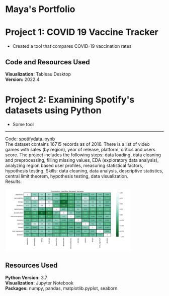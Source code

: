 # Maya's Portfolio

# Project 1: COVID 19 Vaccine Tracker
* Created a tool that compares COVID-19 vaccination rates
## Code and Resources Used
**Visualization:** Tableau Desktop  
**Version:** 2022.4  

# Project 2: Examining Spotify's datasets using Python
* Some tool

--- 
Code: [spotifydata.ipynb](video_games_sales.ipynb)   
The dataset contains 16715 records as of 2016. There is a list of video games with sales (by region), year of release, platform, critics and users score. The project includes the following steps: data loading, data cleaning and preprocessing, filling missing values, EDA (exploratory data analysis), analyzing region based user profiles, measuring statistical factors, hypothesis testing.
Skills: data cleaning, data analysis, descriptive statistics, central limit theorem, hypothesis testing, data visualization.  
Results: 


<img src="images/heat_map.png" width="400" height="200" />



## Resources Used
**Python Version:** 3.7  
**Visualization:** Jupyter Notebook  
**Packages:** numpy, pandas, matplotlib.pyplot, seaborn
